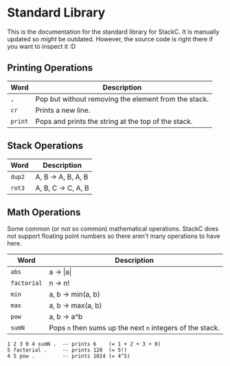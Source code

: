 # Standard Library

This is the documentation for the standard library for StackC. It is manually updated so *might* be outdated. However, the source code is right there if you want to inspect it :D

## Printing Operations

| Word | Description |
| --- | --- |
| `,` | Pop but without removing the element from the stack. |
| `cr` | Prints a new line. |
| `print` | Pops and prints the string at the top of the stack. |

## Stack Operations

| Word | Description |
| --- | --- |
| `dup2` | A, B -> A, B, A, B |
| `rot3` | A, B, C -> C, A, B |

## Math Operations

Some common (or not so common) mathematical operations. StackC does not support floating point numbers so there aren't many operations to have here.

| Word | Description |
| --- | --- |
| `abs` | a -> \|a\| |
| `factorial` | n -> n! |
| `min` | a, b -> min(a, b) |
| `max` | a, b -> max(a, b) |
| `pow` | a, b -> a^b |
| `sumN` | Pops `n` then sums up the next `n` integers of the stack. |

```
1 2 3 0 4 sumN .  -- prints 6    (= 1 + 2 + 3 + 0)
5 factorial .     -- prints 120  (= 5!)
4 5 pow .         -- prints 1024 (= 4^5)
```
